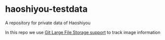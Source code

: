 # haoshiyou-testdata
A repository for private data of Haoshiyou

In this repo we use [Git Large File Storage support](https://git-lfs.github.com/) to 
track image information
